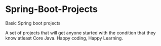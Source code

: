 # Spring-Boot-Projects
Basic Spring boot projects


A set of projects that will get anyone started with the condition that they know atleast Core Java.
Happy coding, Happy Learning.
